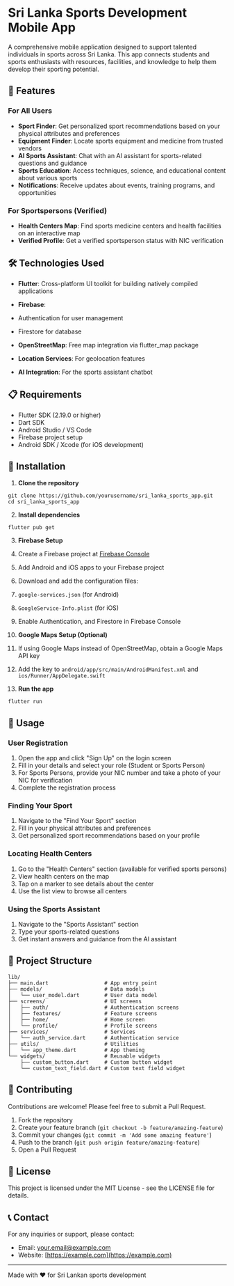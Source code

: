 # Sri Lanka Sports Development Mobile App

A comprehensive mobile application designed to support talented individuals in sports across Sri Lanka. This app connects students and sports enthusiasts with resources, facilities, and knowledge to help them develop their sporting potential.

## 📱 Features

### For All Users

- **Sport Finder**: Get personalized sport recommendations based on your physical attributes and preferences
- **Equipment Finder**: Locate sports equipment and medicine from trusted vendors
- **AI Sports Assistant**: Chat with an AI assistant for sports-related questions and guidance
- **Sports Education**: Access techniques, science, and educational content about various sports
- **Notifications**: Receive updates about events, training programs, and opportunities


### For Sportspersons (Verified)

- **Health Centers Map**: Find sports medicine centers and health facilities on an interactive map
- **Verified Profile**: Get a verified sportsperson status with NIC verification


## 🛠️ Technologies Used

- **Flutter**: Cross-platform UI toolkit for building natively compiled applications
- **Firebase**:

- Authentication for user management
- Firestore for database


- **OpenStreetMap**: Free map integration via flutter_map package
- **Location Services**: For geolocation features
- **AI Integration**: For the sports assistant chatbot


## 📋 Requirements

- Flutter SDK (2.19.0 or higher)
- Dart SDK
- Android Studio / VS Code
- Firebase project setup
- Android SDK / Xcode (for iOS development)


## 🚀 Installation

1. **Clone the repository**

```shellscript
git clone https://github.com/yourusername/sri_lanka_sports_app.git
cd sri_lanka_sports_app
```


2. **Install dependencies**

```shellscript
flutter pub get
```


3. **Firebase Setup**

1. Create a Firebase project at [Firebase Console](https://console.firebase.google.com/)
2. Add Android and iOS apps to your Firebase project
3. Download and add the configuration files:

1. `google-services.json` (for Android)
2. `GoogleService-Info.plist` (for iOS)



4. Enable Authentication, and Firestore in Firebase Console



4. **Google Maps Setup (Optional)**

1. If using Google Maps instead of OpenStreetMap, obtain a Google Maps API key
2. Add the key to `android/app/src/main/AndroidManifest.xml` and `ios/Runner/AppDelegate.swift`



5. **Run the app**

```shellscript
flutter run
```




## 📱 Usage

### User Registration

1. Open the app and click "Sign Up" on the login screen
2. Fill in your details and select your role (Student or Sports Person)
3. For Sports Persons, provide your NIC number and take a photo of your NIC for verification
4. Complete the registration process


### Finding Your Sport

1. Navigate to the "Find Your Sport" section
2. Fill in your physical attributes and preferences
3. Get personalized sport recommendations based on your profile


### Locating Health Centers

1. Go to the "Health Centers" section (available for verified sports persons)
2. View health centers on the map
3. Tap on a marker to see details about the center
4. Use the list view to browse all centers


### Using the Sports Assistant

1. Navigate to the "Sports Assistant" section
2. Type your sports-related questions
3. Get instant answers and guidance from the AI assistant


## 📁 Project Structure

```plaintext
lib/
├── main.dart                  # App entry point
├── models/                    # Data models
│   └── user_model.dart        # User data model
├── screens/                   # UI screens
│   ├── auth/                  # Authentication screens
│   ├── features/              # Feature screens
│   ├── home/                  # Home screen
│   └── profile/               # Profile screens
├── services/                  # Services
│   └── auth_service.dart      # Authentication service
├── utils/                     # Utilities
│   └── app_theme.dart         # App theming
└── widgets/                   # Reusable widgets
    ├── custom_button.dart     # Custom button widget
    └── custom_text_field.dart # Custom text field widget
```

## 🤝 Contributing

Contributions are welcome! Please feel free to submit a Pull Request.

1. Fork the repository
2. Create your feature branch (`git checkout -b feature/amazing-feature`)
3. Commit your changes (`git commit -m 'Add some amazing feature'`)
4. Push to the branch (`git push origin feature/amazing-feature`)
5. Open a Pull Request


## 📄 License

This project is licensed under the MIT License - see the LICENSE file for details.

## 📞 Contact

For any inquiries or support, please contact:

- Email: [your.email@example.com](mailto:your.email@example.com)
- Website: [https://example.com](https://example.com)


---

Made with ❤️ for Sri Lankan sports development
